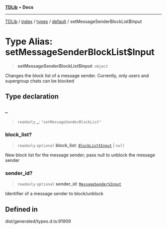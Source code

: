 [**TDLib**](../../../../../../README.md) • **Docs**

***

[TDLib](../../../../../../modules.md) / [index](../../../../../README.md) / [types](../../../README.md) / [default](../README.md) / setMessageSenderBlockList$Input

# Type Alias: setMessageSenderBlockList$Input

> **setMessageSenderBlockList$Input**: `object`

Changes the block list of a message sender. Currently, only users and supergroup chats can be blocked

## Type declaration

### \_

> `readonly` **\_**: `"setMessageSenderBlockList"`

### block\_list?

> `readonly` `optional` **block\_list**: [`BlockList$Input`](BlockList$Input.md) \| `null`

New block list for the message sender; pass null to unblock the message sender

### sender\_id?

> `readonly` `optional` **sender\_id**: [`MessageSender$Input`](MessageSender$Input.md)

Identifier of a message sender to block/unblock

## Defined in

dist/generated/types.d.ts:91909
